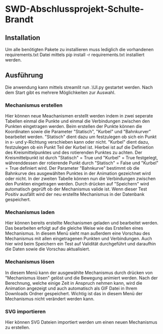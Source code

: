 # SWD-Abschlussprojekt-Schulte-Brandt

## Installation
Um alle benötigten Pakete zu installieren muss lediglich die vorhandenen requirements.txt Datei mittels pip install -r requirements.txt installiert werden.

## Ausführung
Die anwendung kann mittels streamlit run .\UI.py gestartet werden. Nach dem Start gibt es mehrere Möglichkeiten zur Auswahl.

### Mechanismus erstellen
Hier können neue Meachanismen erstellt werden indem in zwei seperate Tabellen einmal die Punkte und einmal die Verbindungen zwischen den Punkten eingetragen werden. Beim erstellen der Punkte können die Koordinaten sowie die Parameter "Statisch", "Kurbel" und "Bahnkurver" bearbeitet werden. "Statisch" dient dazu um festzulegen ob sich ein Punkt in x- und y-Richtung verschieben kann oder nicht. "Kurbel" dient dazu, festzulegen ob ein Punkt Teil der Kurbel ist. Hierbei ist auf die Definietion des Kreismittelpunktes und des rotierenden Punktes zu achten. Der Kreismittelpunkt ist durch "Statisch" = True und "Kurbel" = True festgelegt, währenddessen der rotierende Punkt durch "Statisch" = False und "Kurbel" = True definiert wird. Der Parameter "Bahnkurve" bestimmt ob die Bahnkurve des ausgewählten Punktes in der Animation gezeichnet wird oder nicht. In der zweiten Tabelle können nun die Verbindungen zwischen den Punkten eingetragen werden. Durch drücken auf "Speichern" wird automatisch geprüft ob der Mechanismus valide ist. Wenn dieser Test Positiv ausfällt wird der neu erstellte Mechanismus in der Datenbank gespeichert.

### Mechanismus laden
Hier können bereits erstellte Mechanismen geladen und bearbeitet werden. Das bearbeiten erfolgt auf die gleiche Weise wie das Erstellen eines Mechanismus. In diesem Menü sieht man außerdem eine Vorschau des Mechanismus mit allen eingetragenen Punkten und Verbindungen. Auch hier wird beim Speichern ein Test auf Validität durchgeführt und daraufhin die Daten sowie die Vorschau aktualisiert.

### Mechanismus lösen
In diesem Menü kann der ausgewählte Mechanismus durch drücken von "Mechanismus lösen" gelöst und die Bewegung animiert werden. Nach der Berechnung, welche einige Zeit in Anspruch nehmen kann, wird die Animation angezeigt und auch automatisch als GIF Datei in Ihrem Downloads Ordner gespeichert. Wichtig ist das in diesem Menü der Mechanismus nicht verändert werden kann.

### SVG importieren
Hier können SVG Dateien importiert werden um einen neuen Mechanismus zu erstellen.